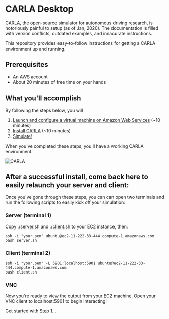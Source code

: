 # CARLA Desktop

[CARLA](http://carla.org), the open-source simulator for autonomous driving research, is notoriously painful to setup (as of Jan, 2020). The documentation is filled with version conflicts, outdated examples, and innacurate instructions. 

This repository provides easy-to-follow instructions for getting a CARLA environment up and running. 

## Prerequisites

* An AWS account
* About 20 minutes of free time on your hands

## What you'll accomplish

By following the steps below, you will

1) [Launch and configure a virtual machine on Amazon Web Services](./Step1-AWS.md) (~10 minutes)
2) [Install CARLA](./Step2-CARLA.md) (~10 minutes)
4) [Simulate!](./Step3-Simulate.md)

When you've completed these steps, you'll have a working CARLA environment.

![CARLA](img/carla.gif)

## After a successful install, come back here to easily relaunch your server and client:

Once you've gone through these steps, you can can open two terminals and run the following scripts to easily kick off your simulation:

### Server (terminal 1)

Copy [./server.sh](server.sh) and [./client.sh](client.sh) to your EC2 instance, then:

    ssh -i "your.pem" ubuntu@ec2-11-222-33-444.compute-1.amazonaws.com
    bash server.sh

### Client (terminal 2)

    ssh -i "your.pem" -L 5901:localhost:5901 ubuntu@ec2-11-222-33-444.compute-1.amazonaws.com
    bash client.sh

### VNC

Now you're ready to view the output from your EC2 machine. Open your VNC client to localhost:5901 to begin interacting!

Get started with [Step 1](./Step1-AWS.md)...